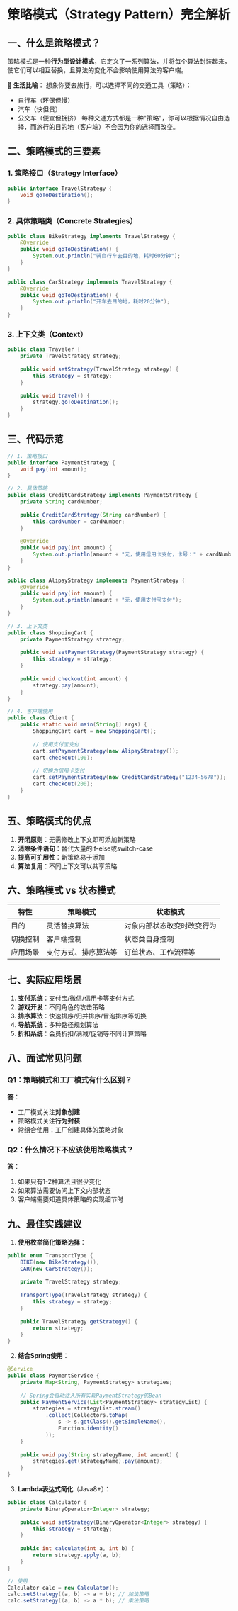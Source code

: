 # 策略模式（Strategy Pattern）完全解析

## 一、什么是策略模式？

策略模式是一种**行为型设计模式**，它定义了一系列算法，并将每个算法封装起来，使它们可以相互替换，且算法的变化不会影响使用算法的客户端。

🌰 **生活比喻**：
想象你要去旅行，可以选择不同的交通工具（策略）：

- 自行车（环保但慢）
- 汽车（快但贵） 
- 公交车（便宜但拥挤）
每种交通方式都是一种"策略"，你可以根据情况自由选择，而旅行的目的地（客户端）不会因为你的选择而改变。

## 二、策略模式的三要素

### 1. 策略接口（Strategy Interface）
```java
public interface TravelStrategy {
    void goToDestination();
}
```

### 2. 具体策略类（Concrete Strategies）
```java
public class BikeStrategy implements TravelStrategy {
    @Override
    public void goToDestination() {
        System.out.println("骑自行车去目的地，耗时60分钟");
    }
}

public class CarStrategy implements TravelStrategy {
    @Override
    public void goToDestination() {
        System.out.println("开车去目的地，耗时20分钟");
    }
}
```

### 3. 上下文类（Context）
```java
public class Traveler {
    private TravelStrategy strategy;
    
    public void setStrategy(TravelStrategy strategy) {
        this.strategy = strategy;
    }
    
    public void travel() {
        strategy.goToDestination();
    }
}
```



## 三、代码示范

```java
// 1. 策略接口
public interface PaymentStrategy {
    void pay(int amount);
}

// 2. 具体策略
public class CreditCardStrategy implements PaymentStrategy {
    private String cardNumber;
    
    public CreditCardStrategy(String cardNumber) {
        this.cardNumber = cardNumber;
    }
    
    @Override
    public void pay(int amount) {
        System.out.println(amount + "元，使用信用卡支付，卡号：" + cardNumber);
    }
}

public class AlipayStrategy implements PaymentStrategy {
    @Override
    public void pay(int amount) {
        System.out.println(amount + "元，使用支付宝支付");
    }
}

// 3. 上下文类
public class ShoppingCart {
    private PaymentStrategy strategy;
    
    public void setPaymentStrategy(PaymentStrategy strategy) {
        this.strategy = strategy;
    }
    
    public void checkout(int amount) {
        strategy.pay(amount);
    }
}

// 4. 客户端使用
public class Client {
    public static void main(String[] args) {
        ShoppingCart cart = new ShoppingCart();
        
        // 使用支付宝支付
        cart.setPaymentStrategy(new AlipayStrategy());
        cart.checkout(100);
        
        // 切换为信用卡支付
        cart.setPaymentStrategy(new CreditCardStrategy("1234-5678"));
        cart.checkout(200);
    }
}
```

## 五、策略模式的优点

1. **开闭原则**：无需修改上下文即可添加新策略
2. **消除条件语句**：替代大量的if-else或switch-case
3. **提高可扩展性**：新策略易于添加
4. **算法复用**：不同上下文可以共享策略

## 六、策略模式 vs 状态模式

| 特性     | 策略模式             | 状态模式                   |
| -------- | -------------------- | -------------------------- |
| 目的     | 灵活替换算法         | 对象内部状态改变时改变行为 |
| 切换控制 | 客户端控制           | 状态类自身控制             |
| 应用场景 | 支付方式、排序算法等 | 订单状态、工作流程等       |

## 七、实际应用场景

1. **支付系统**：支付宝/微信/信用卡等支付方式
2. **游戏开发**：不同角色的攻击策略
3. **排序算法**：快速排序/归并排序/冒泡排序等切换
4. **导航系统**：多种路径规划算法
5. **折扣系统**：会员折扣/满减/促销等不同计算策略

## 八、面试常见问题

### Q1：策略模式和工厂模式有什么区别？
**答**：
- 工厂模式关注**对象创建**
- 策略模式关注**行为封装**
- 常组合使用：工厂创建具体的策略对象

### Q2：什么情况下不应该使用策略模式？
**答**：
1. 如果只有1-2种算法且很少变化
2. 如果算法需要访问上下文内部状态
3. 客户端需要知道具体策略的实现细节时

## 九、最佳实践建议

1. **使用枚举简化策略选择**：
```java
public enum TransportType {
    BIKE(new BikeStrategy()),
    CAR(new CarStrategy());
    
    private TravelStrategy strategy;
    
    TransportType(TravelStrategy strategy) {
        this.strategy = strategy;
    }
    
    public TravelStrategy getStrategy() {
        return strategy;
    }
}
```

2. **结合Spring使用**：
```java
@Service
public class PaymentService {
    private Map<String, PaymentStrategy> strategies;
    
    // Spring会自动注入所有实现PaymentStrategy的Bean
    public PaymentService(List<PaymentStrategy> strategyList) {
        strategies = strategyList.stream()
            .collect(Collectors.toMap(
                s -> s.getClass().getSimpleName(),
                Function.identity()
            ));
    }
    
    public void pay(String strategyName, int amount) {
        strategies.get(strategyName).pay(amount);
    }
}
```

3. **Lambda表达式简化**（Java8+）：
```java
public class Calculator {
    private BinaryOperator<Integer> strategy;
    
    public void setStrategy(BinaryOperator<Integer> strategy) {
        this.strategy = strategy;
    }
    
    public int calculate(int a, int b) {
        return strategy.apply(a, b);
    }
}

// 使用
Calculator calc = new Calculator();
calc.setStrategy((a, b) -> a + b); // 加法策略
calc.setStrategy((a, b) -> a * b); // 乘法策略
```